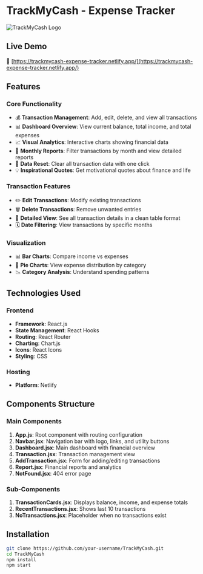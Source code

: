 # TrackMyCash - Expense Tracker

![TrackMyCash Logo](https://via.placeholder.com/150) <!-- Replace with actual logo if available -->

## Live Demo

🔗 [https://trackmycash-expense-tracker.netlify.app/](https://trackmycash-expense-tracker.netlify.app/)

## Features

### Core Functionality
- 💰 **Transaction Management**: Add, edit, delete, and view all transactions
- 📊 **Dashboard Overview**: View current balance, total income, and total expenses
- 📈 **Visual Analytics**: Interactive charts showing financial data
- 📅 **Monthly Reports**: Filter transactions by month and view detailed reports
- 🔄 **Data Reset**: Clear all transaction data with one click
- 💡 **Inspirational Quotes**: Get motivational quotes about finance and life

### Transaction Features
- ✏️ **Edit Transactions**: Modify existing transactions
- 🗑️ **Delete Transactions**: Remove unwanted entries
- 📝 **Detailed View**: See all transaction details in a clean table format
- 🗓️ **Date Filtering**: View transactions by specific months

### Visualization
- 📊 **Bar Charts**: Compare income vs expenses
- 🥧 **Pie Charts**: View expense distribution by category
- 📉 **Category Analysis**: Understand spending patterns

## Technologies Used

### Frontend
- **Framework**: React.js
- **State Management**: React Hooks
- **Routing**: React Router
- **Charting**: Chart.js
- **Icons**: React Icons
- **Styling**: CSS

### Hosting
- **Platform**: Netlify

## Components Structure

### Main Components
1. **App.js**: Root component with routing configuration
2. **Navbar.jsx**: Navigation bar with logo, links, and utility buttons
3. **Dashboard.jsx**: Main dashboard with financial overview
4. **Transaction.jsx**: Transaction management view
5. **AddTransaction.jsx**: Form for adding/editing transactions
6. **Report.jsx**: Financial reports and analytics
7. **NotFound.jsx**: 404 error page

### Sub-Components
1. **TransactionCards.jsx**: Displays balance, income, and expense totals
2. **RecentTransactions.jsx**: Shows last 10 transactions
3. **NoTransactions.jsx**: Placeholder when no transactions exist

## Installation

```bash
git clone https://github.com/your-username/TrackMyCash.git
cd TrackMyCash
npm install
npm start

